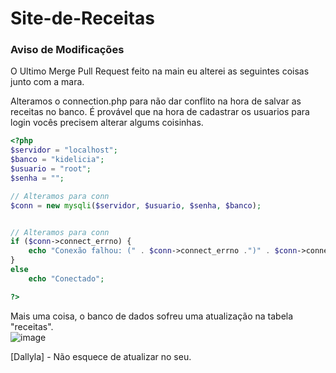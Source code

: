 # Site-de-Receitas

### Aviso de Modificações 
O Ultimo Merge Pull Request feito na main eu alterei as seguintes coisas junto com a mara. 

Alteramos o connection.php para não dar conflito na hora de salvar as receitas no banco. É provável que na hora de cadastrar os usuarios para login vocês
precisem alterar algums coisinhas. 

``` php
<?php
$servidor = "localhost";
$banco = "kidelicia";
$usuario = "root";
$senha = "";

// Alteramos para conn
$conn = new mysqli($servidor, $usuario, $senha, $banco);


// Alteramos para conn
if ($conn->connect_errno) {
    echo "Conexão falhou: (" . $conn->connect_errno .")" . $conn->connect_errno;
}
else
    echo "Conectado";

?>
```

Mais uma coisa, o banco de dados sofreu uma atualização na tabela "receitas". <br>
![image](https://github.com/user-attachments/assets/f92e28a4-32c6-426a-a2bf-c6240deddaf9)

[Dallyla] - Não esquece de atualizar no seu.
